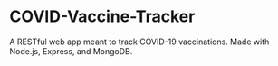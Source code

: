 # COVID-Vaccine-Tracker
A RESTful web app meant to track COVID-19 vaccinations. Made with Node.js, Express, and MongoDB.
